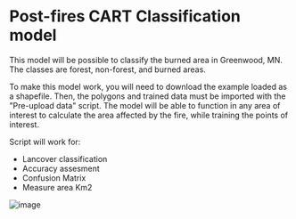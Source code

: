 # Post-fires CART Classification model

This model will be possible to classify the burned area in Greenwood, MN. The classes are forest, non-forest, and burned areas.

To make this model work, you will need to download the example loaded as a shapefile. Then, the polygons and trained data must be imported with the "Pre-upload data" script. The model will be able to function in any area of interest to calculate the area affected by the fire, while training the points of interest.

Script will work for:
  - Lancover classification
  - Accuracy assesment
  - Confusion Matrix 
  - Measure area Km2



![image](https://user-images.githubusercontent.com/90733943/161648940-54809676-8e65-48bf-b4a8-d9dabd1f3791.png)
